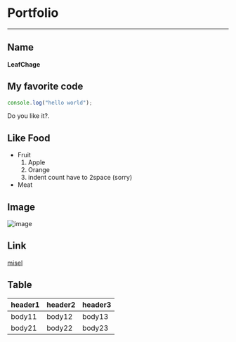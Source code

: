 # Portfolio
---

## Name
**LeafChage**

## My favorite code
```js
console.log("hello world");
```
Do you like it?.

## Like Food
+ Fruit
  1. Apple
  2. Orange
  3. indent count have to 2space (sorry)
+ Meat

## Image
![image](https://avatars.githubusercontent.com/u/18657444?s=48&v=4)

## Link
[misel](https://github.com/LeafChage/misel)

## Table
|header1|header2|header3|
|---|---|---|
|body11|body12|body13|
|body21|body22|body23|
